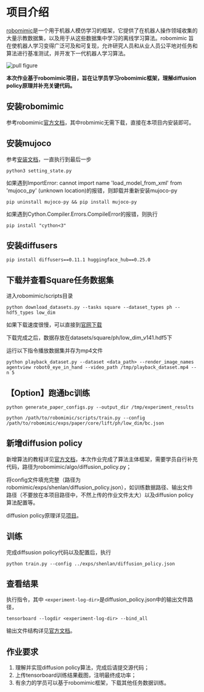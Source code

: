 # 项目介绍

[robomimic](https://robomimic.github.io/)是一个用于机器人模仿学习的框架，它提供了在机器人操作领域收集的大量示教数据集，以及用于从这些数据集中学习的离线学习算法。robomimic 旨在使机器人学习变得广泛可及和可复现，允许研究人员和从业人员公平地对任务和算法进行基准测试，并开发下一代机器人学习算法。

![pull figure](https://robomimic.github.io/assets/images/gallery_logo.png)

**本次作业基于robomimic项目，旨在让学员学习robomimic框架，理解diffusion policy原理并补充关键代码。**

## 安装robomimic

参考robomimic[官方文档](https://robomimic.github.io/docs/introduction/installation.html)，其中robmimic无需下载，直接在本项目内安装即可。

## 安装mujoco

参考[安装文档](https://gist.github.com/saratrajput/60b1310fe9d9df664f9983b38b50d5da)，一直执行到最后一步

`python3 setting_state.py`

如果遇到ImportError: cannot import name 'load_model_from_xml' from 'mujoco_py' (unknown location)的报错，则卸载并重新安装mujoco-py

`pip uninstall mujoco-py && pip install mujoco-py`

如果遇到Cython.Compiler.Errors.CompileError的报错，则执行

`pip install "cython<3"`

## 安装diffusers

`pip install diffusers==0.11.1 huggingface_hub==0.25.0`

## 下载并查看Square任务数据集

进入robomimic/scripts目录

`python download_datasets.py --tasks square --dataset_types ph --hdf5_types low_dim`

如果下载速度很慢，可以直接到[官网下载](https://robomimic.github.io/docs/datasets/robomimic_v0.1.html)

下载完成之后，数据存放在datasets/square/ph/low_dim_v141.hdf5下

运行以下指令播放数据集并存为mp4文件

`python playback_dataset.py --dataset <data_path> --render_image_names agentview robot0_eye_in_hand --video_path /tmp/playback_dataset.mp4 --n 5`

## 【Option】跑通bc训练

`python generate_paper_configs.py --output_dir /tmp/experiment_results`

`python /path/to/robomimic/scripts/train.py --config /path/to/robomimic/exps/paper/core/lift/ph/low_dim/bc.json`

## 新增diffusion policy

新增算法的教程详见[官方文档](https://robomimic.github.io/docs/tutorials/custom_algorithms.html#implementing-custom-algorithms)，本次作业完成了算法主体框架，需要学员自行补充代码，路径为robomimic/algo/diffusion_policy.py；

将config文件填充完整（路径为robomimic/exps/shenlan/diffusion_policy.json），如训练数据路径、输出文件路径（不要放在本项目路径中，不然上传的作业文件太大）以及diffusion policy算法配置等。

diffusion policy原理详见[项目](https://diffusion-policy.cs.columbia.edu/)。

## 训练

完成diffsusion policy代码以及配置后，执行

`python train.py --config ../exps/shenlan/diffusion_policy.json`

## 查看结果

执行指令，其中 `<experiment-log-dir>`是diffusion_policy.json中的输出文件路径，

`tensorboard --logdir <experiment-log-dir> --bind_all`

输出文件结构详见[官方文档](https://robomimic.github.io/docs/tutorials/viewing_results.html)。

## 作业要求

1. 理解并实现diffusion policy算法，完成后请提交源代码；
2. 上传tensorboard训练结果截图，注明最终成功率；
3. 有余力的学员可以基于robomimic框架，下载其他任务数据训练。

